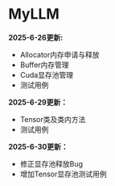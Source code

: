 # MyLLM

**2025-6-26更新:**
- Allocator内存申请与释放
- Buffer内存管理
- Cuda显存池管理
- 测试用例

**2025-6-29更新：**
- Tensor类及类内方法
- 测试用例

**2025-6-30更新：**
- 修正显存池释放Bug
- 增加Tensor显存池测试用例

